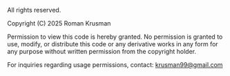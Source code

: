 All rights reserved.

Copyright (C) 2025 Roman Krusman

Permission to view this code is hereby granted. No permission is granted to use, modify, or distribute this code or any derivative works in any form for any purpose without written permission from the copyright holder.

For inquiries regarding usage permissions, contact: krusman99@gmail.com